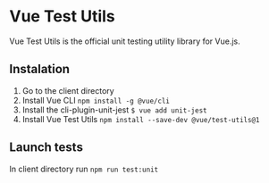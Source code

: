 # Vue Test Utils
Vue Test Utils is the official unit testing utility library for Vue.js.

## Instalation
1. Go to the client directory
2. Install Vue CLI
`
npm install -g @vue/cli
`
3. Install the cli-plugin-unit-jest
`
$ vue add unit-jest
`
4. Install Vue Test Utils
`
npm install --save-dev @vue/test-utils@1
`
## Launch tests
In client directory run
`
npm run test:unit
`
